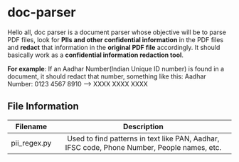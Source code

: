 # doc-parser
Hello all,
doc parser is a document parser whose objective will be to parse PDF files, look for **PIIs and other confidential information** in the PDF files and **redact** that information in the **original PDF file** accordingly. 
It should basically work as a **confidential information redaction tool**.

**For example**: If an Aadhar Number(Indian Unique ID number) is found in a document, it should redact that number, something like this:
Aadhar Number: 0123 4567 8910 -->  XXXX XXXX XXXX


## File Information
| Filename | Description |
| :---: | :---: |
| pii_regex.py | Used to find patterns in text like PAN, Aadhar, IFSC code, Phone Number, People names, etc. |

